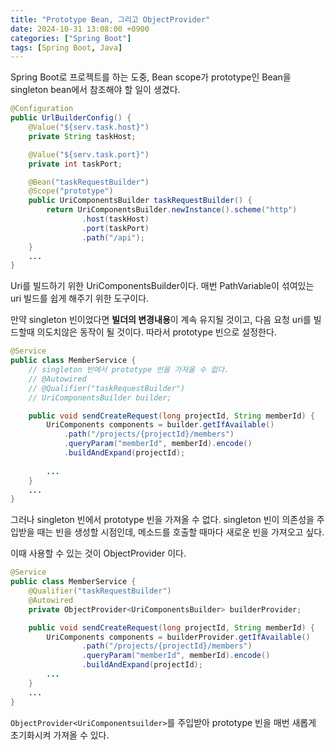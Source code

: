 ```yaml
---
title: "Prototype Bean, 그리고 ObjectProvider"
date: 2024-10-31 13:08:00 +0900
categories: ["Spring Boot"]
tags: [Spring Boot, Java]
---
```


Spring Boot로 프로젝트를 하는 도중, Bean scope가 prototype인 Bean을 singleton bean에서 참조해야 할 일이 생겼다.

```java
@Configuration
public UrlBuilderConfig() {    
    @Value("${serv.task.host}")
    private String taskHost;

    @Value("${serv.task.port}")
    private int taskPort;

    @Bean("taskRequestBuilder")
    @Scope("prototype")
    public UriComponentsBuilder taskRequestBuilder() {
        return UriComponentsBuilder.newInstance().scheme("http")
                .host(taskHost)
                .port(taskPort)
                .path("/api");
    }
    ...
}
```

Uri를 빌드하기 위한 UriComponentsBuilder이다. 매번 PathVariable이 섞여있는 uri 빌드를 쉽게 해주기 위한 도구이다.

만약 singleton 빈이었다면 **빌더의 변경내용**이 계속 유지될 것이고, 다음 요청 uri를 빌드할때 의도치않은 동작이 될 것이다. 따라서 prototype 빈으로 설정한다.

```java
@Service
public class MemberService {
    // singleton 빈에서 prototype 빈을 가져올 수 없다.
    // @Autowired
    // @Qualifier("taskRequestBuilder")
    // UriComponentsBuilder builder;

    public void sendCreateRequest(long projectId, String memberId) {
        UriComponents components = builder.getIfAvailable()
            .path("/projects/{projectId}/members")
            .queryParam("memberId", memberId).encode()
            .buildAndExpand(projectId);
        
        ...
    }
    ...
}
```

그러나 singleton 빈에서 prototype 빈을 가져올 수 없다. singleton 빈이 의존성을 주입받을 때는 빈을 생성할 시점인데, 메소드를 호출할 때마다 새로운 빈을 가져오고 싶다.

이때 사용할 수 있는 것이 ObjectProvider 이다.

```java
@Service
public class MemberService {
    @Qualifier("taskRequestBuilder")
    @Autowired
    private ObjectProvider<UriComponentsBuilder> builderProvider;

    public void sendCreateRequest(long projectId, String memberId) {
        UriComponents components = builderProvider.getIfAvailable()
                .path("/projects/{projectId}/members")
                .queryParam("memberId", memberId).encode()
                .buildAndExpand(projectId);
        ...
    }
    ...
}
```

`ObjectProvider<UriComponentsuilder>`를 주입받아 prototype 빈을 매번 새롭게 초기화시켜 가져올 수 있다.